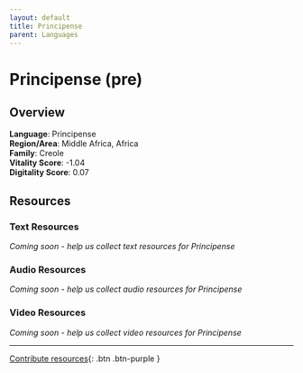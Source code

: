 ```yaml
---
layout: default
title: Principense
parent: Languages
---
```


# Principense (pre)

## Overview

**Language**: Principense  
**Region/Area**: Middle Africa, Africa  
**Family**: Creole  
**Vitality Score**: -1.04  
**Digitality Score**: 0.07  

## Resources

### Text Resources
*Coming soon - help us collect text resources for Principense*

### Audio Resources
*Coming soon - help us collect audio resources for Principense*

### Video Resources
*Coming soon - help us collect video resources for Principense*

---

[Contribute resources](https://fairtrain.github.io/){: .btn .btn-purple }
